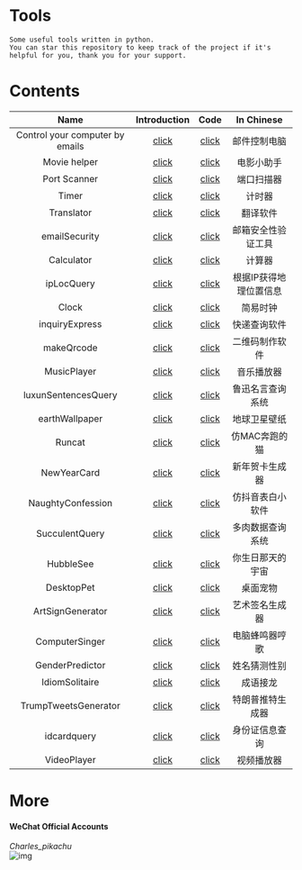 # Tools
```
Some useful tools written in python.  
You can star this repository to keep track of the project if it's helpful for you, thank you for your support.
```


# Contents
|   Name                               |     Introduction                                                  |      Code                                                                              |     In Chinese              |
|   :----:                             |     :----:                                                        |      :----:                                                                            |     :----:                  |
|   Control your computer by emails    |     [click](https://mp.weixin.qq.com/s/KnG-mncegaB35v5THAUJXQ)    |      [click](https://github.com/CharlesPikachu/Tools/tree/master/ControlPCbyEmail)     |     邮件控制电脑            |
|   Movie helper                       |     [click](https://mp.weixin.qq.com/s/VlwCyD99YBYhIbwG4rYN3A)    |      [click](https://github.com/CharlesPikachu/Tools/tree/master/MovieHelper)          |     电影小助手              |
|   Port Scanner                       |     [click](https://mp.weixin.qq.com/s/98VnIO9JEdAqcIPdxq1cOg)    |      [click](https://github.com/CharlesPikachu/Tools/tree/master/PortSanner)           |     端口扫描器              |
|   Timer                              |     [click](https://mp.weixin.qq.com/s/8HcXQjcsyegYzp_yt1cE5w)    |      [click](https://github.com/CharlesPikachu/Tools/tree/master/Timer)                |     计时器                  |
|   Translator                         |     [click](https://mp.weixin.qq.com/s/SWR-bUdqfpn3NxR5OgCYlg)    |      [click](https://github.com/CharlesPikachu/Tools/tree/master/Translator)           |     翻译软件                |
|   emailSecurity                      |     [click](https://mp.weixin.qq.com/s/9u1CIa8MdoiXGGdPqae8fA)    |      [click](https://github.com/CharlesPikachu/Tools/tree/master/emailSecurity)        |     邮箱安全性验证工具      |
|   Calculator                         |     [click](https://mp.weixin.qq.com/s/x6ygDEWHiYX10AP4y8e3MA)    |      [click](https://github.com/CharlesPikachu/Tools/tree/master/Calculator)           |     计算器                  |
|   ipLocQuery                         |     [click](https://mp.weixin.qq.com/s/lYWxt00erojeSoyRWA1R5g)    |      [click](https://github.com/CharlesPikachu/Tools/tree/master/ipLocQuery)           |     根据IP获得地理位置信息  |
|   Clock                              |     [click](https://mp.weixin.qq.com/s/8JPxEHGZ2u7dsEUJS-9WbQ)    |      [click](https://github.com/CharlesPikachu/Tools/tree/master/Clock)                |     简易时钟                |
|   inquiryExpress                     |     [click](https://mp.weixin.qq.com/s/haNR8Yr9RsSXaTd0jl5PFA)    |      [click](https://github.com/CharlesPikachu/Tools/tree/master/inquiryExpress)       |     快递查询软件            |
|   makeQrcode                         |     [click](https://mp.weixin.qq.com/s/XFmumQbQP4d9qf6HQBLVnA)    |      [click](https://github.com/CharlesPikachu/Tools/tree/master/makeQrcode)           |     二维码制作软件          |
|   MusicPlayer                        |     [click](https://mp.weixin.qq.com/s/SUyRNz_M7B6bcdV7-YxlZQ)    |      [click](https://github.com/CharlesPikachu/Tools/tree/master/MusicPlayer)          |     音乐播放器              |
|   luxunSentencesQuery                |     [click](https://mp.weixin.qq.com/s/dQ8NfwFDoZw-6c1SPEl0aw)    |      [click](https://github.com/CharlesPikachu/Tools/tree/master/luxunSentencesQuery)  |     鲁迅名言查询系统        |
|   earthWallpaper                     |     [click](https://mp.weixin.qq.com/s/pDZpzzpd1g5bodtFdEROEg)    |      [click](https://github.com/CharlesPikachu/Tools/tree/master/earthWallpaper)       |     地球卫星壁纸            |
|   Runcat                             |     [click](https://mp.weixin.qq.com/s/8Fgzb8JiAoNSJqUanSi85Q)    |      [click](https://github.com/CharlesPikachu/Tools/tree/master/Runcat)               |     仿MAC奔跑的猫           |
|   NewYearCard                        |     [click](https://mp.weixin.qq.com/s/XCPkiXrKGZrVpNvyRlzgvA)    |      [click](https://github.com/CharlesPikachu/Tools/tree/master/NewYearCard)          |     新年贺卡生成器          |
|   NaughtyConfession                  |     [click](https://mp.weixin.qq.com/s/wMxMrx07ZeOfYEXpuGYVsg)    |      [click](https://github.com/CharlesPikachu/Tools/tree/master/NaughtyConfession)    |     仿抖音表白小软件        |
|   SucculentQuery                     |     [click](https://mp.weixin.qq.com/s/1_PzYVkMXwXrCiHBP5nZtQ)    |      [click](https://github.com/CharlesPikachu/Tools/tree/master/SucculentQuery)       |     多肉数据查询系统        | 
|   HubbleSee                          |     [click](https://mp.weixin.qq.com/s/hJDcRHNHT1Zc0akctvWqsA)    |      [click](https://github.com/CharlesPikachu/Tools/tree/master/HubbleSee)            |     你生日那天的宇宙        |
|   DesktopPet                         |     [click](https://mp.weixin.qq.com/s/4kOzdRXmrxzR88QcYYSFvQ)    |      [click](https://github.com/CharlesPikachu/Tools/tree/master/DesktopPet)           |     桌面宠物                |
|   ArtSignGenerator                   |     [click](https://mp.weixin.qq.com/s/CYxAgJZdEc87XIRcqWgRqw)    |      [click](https://github.com/CharlesPikachu/Tools/tree/master/ArtSignGenerator)     |     艺术签名生成器          | 
|   ComputerSinger                     |     [click](https://mp.weixin.qq.com/s/-yT1NxAUTN8hzZs76qzqjQ)    |      [click](https://github.com/CharlesPikachu/Tools/tree/master/ComputerSinger)       |     电脑蜂鸣器哼歌          |
|   GenderPredictor                    |     [click](https://mp.weixin.qq.com/s/NS3DfRpIfw5wFsV3EaqEzQ)    |      [click](https://github.com/CharlesPikachu/Tools/tree/master/GenderPredictor)      |     姓名猜测性别            |
|   IdiomSolitaire                     |     [click](https://mp.weixin.qq.com/s/ncgl2OBUZsE77gOy1gclYg)    |      [click](https://github.com/CharlesPikachu/Tools/tree/master/IdiomSolitaire)       |     成语接龙                |
|   TrumpTweetsGenerator               |     [click](https://mp.weixin.qq.com/s/KO_nWpejIqQNKZgbCBfWEQ)    |      [click](https://github.com/CharlesPikachu/Tools/tree/master/TrumpTweetsGenerator) |     特朗普推特生成器        |
|   idcardquery                        |     [click](https://mp.weixin.qq.com/s/2zljIGm-5WlRCq68ADXSiw)    |      [click](https://github.com/CharlesPikachu/Tools/tree/master/idcardquery)          |     身份证信息查询          |
|   VideoPlayer                        |     [click](https://mp.weixin.qq.com/s/pG6SwhfNSWZuHxuMcEQZog)    |      [click](https://github.com/CharlesPikachu/Tools/tree/master/VideoPlayer)          |     视频播放器              |

# More
#### WeChat Official Accounts
*Charles_pikachu*  
![img](pikachu.jpg)